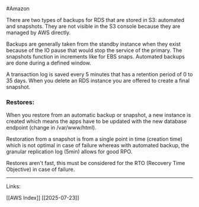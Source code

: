 #Amazon 

There are two types of backups for RDS that are stored in S3: automated and snapshots.
They are not visible in the S3 console because they are managed by AWS directly. 

Backups are generally taken from the standby instance when they exist because of the IO pause that would stop the service of the primary. The snapshots function in increments like for EBS snaps. Automated backups are done during a defined window. 

A transaction log is saved every 5 minutes that has a retention period of 0 to 35 days. When you delete an RDS instance you are offered to create a final snapshot. 

### Restores:

When you restore from an automatic backup or snapshot, a <span class="red-text">new instance</span> is created which means the apps have to be updated with the new database endpoint (change in /var/www/html).

Restoration from a snapshot is from a single point in time (creation time) which is not optimal in case of failure whereas with automated backup, the granular replication log (5min) allows for good RPO. 

Restores aren't fast, this must be considered for the RTO (Recovery Time Objective) in case of failure. 

---
Links:

[[AWS Index]]
[[2025-07-23]]